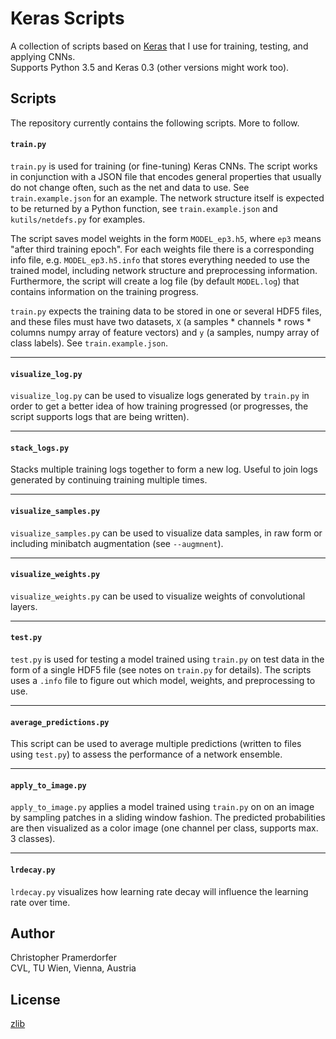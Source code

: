 
# Keras Scripts #

A collection of scripts based on [Keras](https://github.com/fchollet/keras) that I use for training, testing, and applying CNNs.  
Supports Python 3.5 and Keras 0.3 (other versions might work too).

## Scripts ##

The repository currently contains the following scripts. More to follow.

#### `train.py` ####

`train.py` is used for training (or fine-tuning) Keras CNNs. The script works in conjunction with a JSON file that encodes general properties that usually do not change often, such as the net and data to use. See `train.example.json` for an example. The network structure itself is expected to be returned by a Python function, see `train.example.json` and `kutils/netdefs.py` for examples.

The script saves model weights in the form `MODEL_ep3.h5`, where `ep3` means "after third training epoch". For each weights file there is a corresponding info file, e.g. `MODEL_ep3.h5.info` that stores everything needed to use the trained model, including network structure and preprocessing information. Furthermore, the script will create a log file (by default `MODEL.log`) that contains information on the training progress.

`train.py` expects the training data to be stored in one or several HDF5 files, and these files must have two datasets, `X` (a samples * channels * rows * columns numpy array of feature vectors) and `y` (a samples, numpy array of class labels). See `train.example.json`.

-----

#### `visualize_log.py` ####

`visualize_log.py` can be used to visualize logs generated by `train.py` in order to get a better idea of how training progressed (or progresses, the script supports logs that are being written).

-----

#### `stack_logs.py` ####

Stacks multiple training logs together to form a new log. Useful to join logs generated by continuing training multiple times.

-----

#### `visualize_samples.py` ####

`visualize_samples.py` can be used to visualize data samples, in raw form or including minibatch augmentation (see `--augmnent`).

-----

#### `visualize_weights.py` ####

`visualize_weights.py` can be used to visualize weights of convolutional layers.

-----

#### `test.py` ####

`test.py` is used for testing a model trained using `train.py` on test data in the form of a single HDF5 file (see notes on `train.py` for details). The scripts uses a `.info` file to figure out which model, weights, and preprocessing to use.

-----

#### `average_predictions.py` ####

This script can be used to average multiple predictions (written to files using `test.py`) to assess the performance of a network ensemble.

-----

#### `apply_to_image.py` ####

`apply_to_image.py` applies a model trained using `train.py` on on an image by sampling patches in a sliding window fashion. The predicted probabilities are then visualized as a color image (one channel per class, supports max. 3 classes).

-----

#### `lrdecay.py` ####

`lrdecay.py` visualizes how learning rate decay will influence the learning rate over time.

## Author ###

Christopher Pramerdorfer  
CVL, TU Wien, Vienna, Austria

## License ##

[zlib](https://en.wikipedia.org/wiki/Zlib_License)
